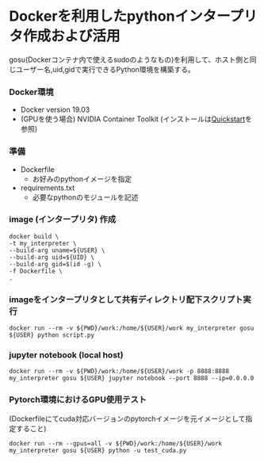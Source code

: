 # Dockerを利用したpythonインタープリタ作成および活用
gosu(Dockerコンテナ内で使えるsudoのようなもの)を利用して、ホスト側と同じユーザー名,uid,gidで実行できるPython環境を構築する。
  
### Docker環境
- Docker version 19.03
- (GPUを使う場合) NVIDIA Container Toolkit (インストールは[Quickstart](https://github.com/NVIDIA/nvidia-docker/tree/master#quickstart)を参照)

### 準備
- Dockerfile
  * お好みのpythonイメージを指定
- requirements.txt
  * 必要なpythonのモジュールを記述
  
### image (インタープリタ) 作成
```
docker build \
-t my_interpreter \
--build-arg uname=${USER} \
--build-arg uid=${UID} \
--build-arg gid=$(id -g) \
-f Dockerfile \
.
```
  
### imageをインタープリタとして共有ディレクトリ配下スクリプト実行
```
docker run --rm -v ${PWD}/work:/home/${USER}/work my_interpreter gosu ${USER} python script.py
```
  
### jupyter notebook (local host)
```
docker run --rm -v ${PWD}/work:/home/${USER}/work -p 8888:8888 my_interpreter gosu ${USER} jupyter notebook --port 8888 --ip=0.0.0.0
```

### Pytorch環境におけるGPU使用テスト
(Dockerfileにてcuda対応バージョンのpytorchイメージを元イメージとして指定すること)
```
docker run --rm --gpus=all -v ${PWD}/work:/home/${USER}/work my_interpreter gosu ${USER} python -u test_cuda.py
```
